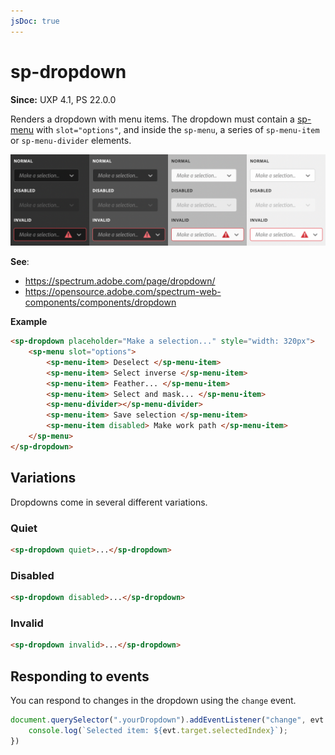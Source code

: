 ```yaml
---
jsDoc: true
---
```

# sp-dropdown

**Since:** UXP 4.1, PS 22.0.0

Renders a dropdown with menu items. The dropdown must contain a [sp-menu](/uxp/reference-spectrum/User%20Interface/sp-menu/) with `slot="options"`, and inside the `sp-menu`, a series of `sp-menu-item` or `sp-menu-divider` elements.

![Dropdowns](../assets/sp-dropdown.png)

**See**:
- https://spectrum.adobe.com/page/dropdown/
- https://opensource.adobe.com/spectrum-web-components/components/dropdown

**Example**

```html
<sp-dropdown placeholder="Make a selection..." style="width: 320px">
    <sp-menu slot="options">
        <sp-menu-item> Deselect </sp-menu-item>
        <sp-menu-item> Select inverse </sp-menu-item>
        <sp-menu-item> Feather... </sp-menu-item>
        <sp-menu-item> Select and mask... </sp-menu-item>
        <sp-menu-divider></sp-menu-divider>
        <sp-menu-item> Save selection </sp-menu-item>
        <sp-menu-item disabled> Make work path </sp-menu-item>
    </sp-menu>
</sp-dropdown>
```

## Variations

Dropdowns come in several different variations.

### Quiet

```html
<sp-dropdown quiet>...</sp-dropdown>
```

### Disabled

```html
<sp-dropdown disabled>...</sp-dropdown>
```

### Invalid

```html
<sp-dropdown invalid>...</sp-dropdown>
```

## Responding to events

You can respond to changes in the dropdown using the `change` event.

```js
document.querySelector(".yourDropdown").addEventListener("change", evt => {
    console.log(`Selected item: ${evt.target.selectedIndex}`);
})
```

